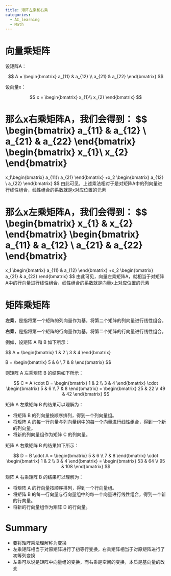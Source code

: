 ```yaml
---
title: 矩阵左乘和右乘
categories:
  - AI_learning
  - Math
---
```

# 向量乘矩阵

设矩阵A：

$$
A = \begin{bmatrix}
a_{11} & a_{12} \\
a_{21} & a_{22}
\end{bmatrix}
$$

设向量x：

$$
x = \begin{bmatrix}
x_{1}\\
x_{2}
\end{bmatrix}
$$

那么x右乘矩阵A，我们会得到：
$$
\begin{bmatrix}
a_{11} & a_{12} \\
a_{21} & a_{22}
\end{bmatrix}
\begin{bmatrix}
x_{1}\\
x_{2}
\end{bmatrix}
= 
x_1\begin{bmatrix}
a_{11}\\
a_{21}
\end{bmatrix}
+x_2
\begin{bmatrix}
a_{12} \\
a_{22}
\end{bmatrix}
$$
由此可见，上述乘法相对于是对矩阵A中的列向量进行线性组合，线性组合的系数就是x对应位置的元素

那么x左乘矩阵A，我们会得到：
$$
\begin{bmatrix}
x_{1} & x_{2}
\end{bmatrix}
\begin{bmatrix}
a_{11} & a_{12} \\
a_{21} & a_{22}
\end{bmatrix}
=
x_1
\begin{bmatrix}
a_{11} & a_{12}
\end{bmatrix}
+x_2
\begin{bmatrix}
a_{21} & a_{22}
\end{bmatrix}
$$
由此可见，向量左乘矩阵A，就相当于对矩阵A中的行向量进行线性组合，线性组合的系数就是向量x上对应位置的元素

# 矩阵乘矩阵

**左乘**，是指将第一个矩阵的列向量作为基，将第二个矩阵的列向量进行线性组合。

**右乘**，是指将第一个矩阵的行向量作为基，将第二个矩阵的行向量进行线性组合。

例如，设矩阵 A 和 B 如下所示：

$$
A = \begin{bmatrix}
1 & 2 \\
3 & 4
\end{bmatrix}

B = \begin{bmatrix}
5 & 6 \\
7 & 8
\end{bmatrix}
$$

则矩阵 A 左乘矩阵 B 的结果如下所示：

$$
C = A \cdot B = \begin{bmatrix}
1 & 2 \\
3 & 4
\end{bmatrix} \cdot \begin{bmatrix}
5 & 6 \\
7 & 8
\end{bmatrix} = \begin{bmatrix}
25 & 22 \\
49 & 42
\end{bmatrix}
$$

矩阵 A 左乘矩阵 B 的结果可以理解为：

* 将矩阵 B 的列向量按顺序排列，得到一个列向量组。
* 将矩阵 A 的每一行向量与列向量组中的每一个向量进行线性组合，得到一个新的列向量。
* 将新的列向量组作为矩阵 C 的列向量。

矩阵 A 右乘矩阵 B 的结果如下所示：

$$
D = B \cdot A = \begin{bmatrix}
5 & 6 \\
7 & 8
\end{bmatrix} \cdot \begin{bmatrix}
1 & 2 \\
3 & 4
\end{bmatrix} = \begin{bmatrix}
53 & 64 \\
95 & 108
\end{bmatrix}
$$

矩阵 A 右乘矩阵 B 的结果可以理解为：

* 将矩阵 A 的行向量按顺序排列，得到一个行向量组。
* 将矩阵 B 的每一行向量与行向量组中的每一个向量进行线性组合，得到一个新的行向量。
* 将新的行向量组作为矩阵 D 的行向量。

# Summary
* 要将矩阵乘法理解称为变换
* 左乘矩阵相当于对原矩阵进行了初等行变换，右乘矩阵相当于对原矩阵进行了初等列变换
* 左乘可以说是矩阵中向量组的变换，而右乘是空间的变换，本质是基向量的改变
